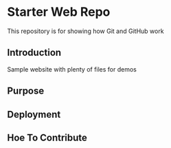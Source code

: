# Starter Web Repo

This repository is for showing how Git and GitHub work

## Introduction

Sample website with plenty of files for demos

## Purpose

## Deployment

## Hoe To Contribute